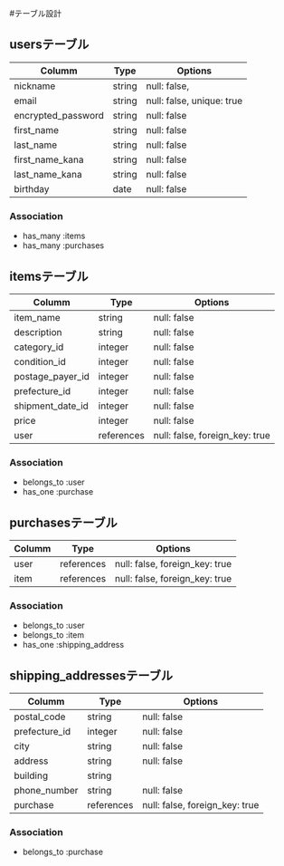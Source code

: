 #テーブル設計

## usersテーブル
|Columm               |Type       |Options                        |
|---------------------|-----------|-------------------------------|
|nickname             |string     |null: false,                   |
|email                |string     |null: false, unique: true      |
|encrypted_password   |string     |null: false                    |
|first_name           |string     |null: false                    |
|last_name            |string     |null: false                    |
|first_name_kana      |string     |null: false                    |
|last_name_kana       |string     |null: false                    |
|birthday             |date       |null: false                    |


### Association
- has_many :items
- has_many :purchases


## itemsテーブル
|Columm               |Type       |Options                        |
|---------------------|-----------|-------------------------------|
|item_name            |string     |null: false                    |
|description          |string     |null: false                    |
|category_id          |integer    |null: false                    |
|condition_id         |integer    |null: false                    |
|postage_payer_id     |integer    |null: false                    |
|prefecture_id        |integer    |null: false                    |
|shipment_date_id     |integer    |null: false                    |
|price                |integer    |null: false                    |
|user                 |references |null: false, foreign_key: true |

### Association
- belongs_to :user
- has_one :purchase


## purchasesテーブル
|Columm               |Type       |Options                        |
|---------------------|-----------|-------------------------------|
|user                 |references |null: false, foreign_key: true |
|item                 |references |null: false, foreign_key: true |

### Association
- belongs_to :user
- belongs_to :item
- has_one :shipping_address




## shipping_addressesテーブル
|Columm               |Type       |Options                        |
|---------------------|-----------|-------------------------------|
|postal_code          |string     |null: false                    |
|prefecture_id        |integer    |null: false                    |
|city                 |string     |null: false                    |
|address              |string     |null: false                    |
|building             |string     |                               |
|phone_number         |string     |null: false                    |
|purchase             |references |null: false, foreign_key: true |


### Association
- belongs_to :purchase